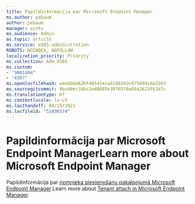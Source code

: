 ```yaml
---
title: Papildinformācija par Microsoft Endpoint Manager
ms.author: pebaum
author: pebaum
manager: scotv
ms.audience: Admin
ms.topic: article
ms.service: o365-administration
ROBOTS: NOINDEX, NOFOLLOW
localization_priority: Priority
ms.collection: Adm_O365
ms.custom:
- "9001494"
- "4387"
ms.openlocfilehash: e4ebb6b826fdd5434ca4188343c9756941da32b3
ms.sourcegitcommit: 8bc60ec34bc1e40685e3976576e04a2623f63a7c
ms.translationtype: HT
ms.contentlocale: lv-LV
ms.lasthandoff: 04/15/2021
ms.locfileid: "51836574"
---
```

# <a name="learn-more-about-microsoft-endpoint-manager"></a><span data-ttu-id="861d7-102">Papildinformācija par Microsoft Endpoint Manager</span><span class="sxs-lookup"><span data-stu-id="861d7-102">Learn more about Microsoft Endpoint Manager</span></span>

<span data-ttu-id="861d7-103">Papildinformācija par [nomnieka pievienošanu pakalpojumā Microsoft Endpoint Manager](https://docs.microsoft.com/configmgr/tenant-attach/).</span><span class="sxs-lookup"><span data-stu-id="861d7-103">Learn more about [Tenant attach in Microsoft Endpoint Manager](https://docs.microsoft.com/configmgr/tenant-attach/).</span></span>
